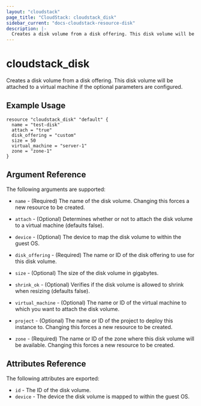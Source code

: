 ```yaml
---
layout: "cloudstack"
page_title: "CloudStack: cloudstack_disk"
sidebar_current: "docs-cloudstack-resource-disk"
description: |-
  Creates a disk volume from a disk offering. This disk volume will be attached to a virtual machine if the optional parameters are configured.
---
```


# cloudstack\_disk

Creates a disk volume from a disk offering. This disk volume will be attached to
a virtual machine if the optional parameters are configured.

## Example Usage

```
resource "cloudstack_disk" "default" {
  name = "test-disk"
  attach = "true"
  disk_offering = "custom"
  size = 50
  virtual_machine = "server-1"
  zone = "zone-1"
}
```

## Argument Reference

The following arguments are supported:

* `name` - (Required) The name of the disk volume. Changing this forces a new
    resource to be created.

* `attach` - (Optional) Determines whether or not to attach the disk volume to a
    virtual machine (defaults false).

* `device` - (Optional) The device to map the disk volume to within the guest OS.

* `disk_offering` - (Required) The name or ID of the disk offering to use for
    this disk volume.

* `size` - (Optional) The size of the disk volume in gigabytes.

* `shrink_ok` - (Optional) Verifies if the disk volume is allowed to shrink when
    resizing (defaults false).

* `virtual_machine` - (Optional) The name or ID of the virtual machine to which you
    want to attach the disk volume.

* `project` - (Optional) The name or ID of the project to deploy this
    instance to. Changing this forces a new resource to be created.

* `zone` - (Required) The name or ID of the zone where this disk volume will be available.
    Changing this forces a new resource to be created.

## Attributes Reference

The following attributes are exported:

* `id` - The ID of the disk volume.
* `device` - The device the disk volume is mapped to within the guest OS.
